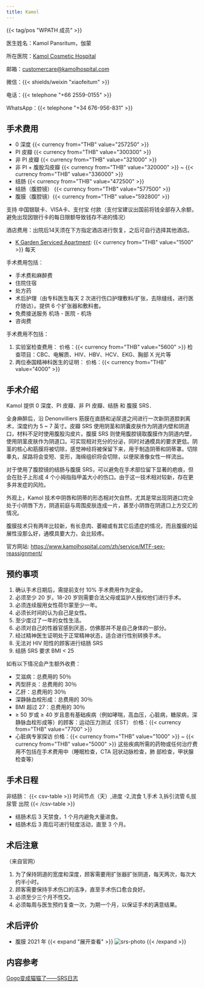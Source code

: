 ```yaml
---
title: Kamol
---
```


{{< tag/pos "WPATH 成员" >}}

医生姓名：Kamol Pansritum，伽蒙
<!-- https://www.kamolhospital.com/zh/profile-doctor/dr-kamol-pansritum/ 这里有照片 -->

所在医院：[Kamol Cosmetic Hospital](https://goo.gl/maps/oMMRQotSXqQSmvC48)

邮箱：<customercare@kamolhospital.com>

微信：{{< shields/weixin "xiaofeitum" >}}

电话：{{< telephone "+66 2559-0155" >}}

WhatsApp：{{< telephone "+34 676-956-831" >}}

## 手术费用

- 0 深度 {{< currency from="THB" value="257250" >}}
- PI 皮瓣 {{< currency from="THB" value="300300" >}}
- 非 PI 皮瓣 {{< currency from="THB" value="321000" >}}
- 非 PI + 腹股沟皮瓣 {{< currency from="THB" value="320000" >}} ~ {{< currency from="THB" value="336000" >}}
- 结肠 {{< currency from="THB" value="472500" >}}
- 结肠（腹腔镜） {{< currency from="THB" value="577500" >}}
- 腹膜（腹腔镜）{{< currency from="THB" value="592800" >}}

支持 中国银联卡、VISA卡、支付宝 付款（支付宝建议出国前将钱全部存入余额，避免出现因银行卡的每日限额导致钱存不进的情况）

酒店费用：出院后14天须在下方指定酒店进行恢复，之后可自行选择其他酒店。

- [K Garden Serviced Apartment](https://goo.gl/maps/KgduQ7qAiJ1Rei7d9): {{< currency from="THB" value="1500" >}} 每天

手术费用包括：

- 手术费和麻醉费
- 住院住宿
- 处方药
- 术后护理（由专科医生每天 2 次进行伤口护理敷料/扩张，去除缝线，进行医疗随访）。提供 6 个扩张器和敷料套。
- 免费接送服务 机场 - 医院 - 机场
- 咨询费

手术费用不包括：

1. 实验室检查费用：
   价格：{{< currency from="THB" value="5600" >}}
   检查项目：CBC、电解质、HIV、HBV、HCV、EKG、胸部 X 光片等
1. 两位泰国精神科医生的证明：
   价格：{{< currency from="THB" value="4000" >}}

## 手术介绍

Kamol 提供 0 深度、PI 皮瓣、非 PI 皮瓣、结肠 和 腹膜 SRS．

全身麻醉后，沿 Denonvilliers 筋膜在直肠和泌尿道之间进行一次新阴道腔剥离术，深度约为 5 ~ 7 英寸。皮瓣 SRS 使用阴茎和阴囊皮肤作为阴道内壁和阴道口，材料不足时使用腹股沟皮片。腹膜 SRS 则使用腹腔镜取腹膜作为阴道内壁，使用阴茎皮肤作为阴道口。可实现相对充分的分泌，同时对通模具的要求更低。阴茎的核心和筋膜将被切除，感觉神经将被保留下来，用于制造阴蒂和阴蒂罩。切除睾丸，尿路将会变短、变形，海绵组织将会切除，以便尿液像女性一样流出。

对于使用了腹腔镜的结肠与腹膜 SRS，可以避免在手术部位留下显著的疤痕，但会在肚子上形成 4 个小拇指指甲盖大小的伤口。由于这一技术相对较新，存在更多并发症的风险。

外观上，Kamol 技术中阴唇和阴蒂的形态相对欠自然，尤其是常出现阴道口完全处于小阴唇下方，阴道前庭与周围皮肤连成一片，甚至小阴唇在阴道口上方交汇的情况。

腹膜技术只有两年比较新，有长息肉、萎縮或有其它后遗症的情况，而且腹膜的延展性没那么好，通模具要大力，会比较疼。

官方网站: <https://www.kamolhospital.com/zh/service/MTF-sex-reassignment/>

## 预约事项

1. 确认手术日期后，需提前支付 10% 手术费用作为定金。
1. 必须至少 20 岁。18-20 岁则需要合法父母或监护人授权他们进行手术。
1. 必须连续服用女性荷尔蒙至少一年。
1. 必须长时间的认为自己是女性。
1. 至少度过了一年的女性生活。
1. 必须对自己的性器官感到厌恶，仿佛那并不是自己身体的一部分。
1. 经过精神医生证明处于正常精神状态，适合进行性别转换手术。
1. 无法对 HIV 阳性的顾客进行结肠 SRS
1. 结肠 SRS 要求 BMI < 25

如有以下情况会产生额外收费：

- 艾滋病：总费用的 50％
- 丙型肝炎：总费用的 30％
- 乙肝：总费用的 30％
- 深静脉血栓形成：总费用的 30％
- BMI 超过 27：总费用的 30％
- ≥ 50 岁或 ≥ 40 岁且患有基础疾病（例如哮喘，高血压，心脏病，糖尿病，深静脉血栓形成等）的顾客：运动压力测试（EST）
  价格：{{< currency from="THB" value="7700" >}}
- 心脏病专家探访
  价格：{{< currency from="THB" value="1000" >}} ~ {{< currency from="THB" value="5000" >}}
  这些疾病所需的药物或任何治疗费用不包括在手术费用中（睡眠检查，CTA 冠状动脉检查，肺 部检查，甲状腺检查等）

## 手术日程

非结肠：
{{< csv-table >}}
时间节点（天）,进度
-2,流食
1,手术
3,拆引流管
6,拔尿管 出院
{{< /csv-table >}}

- 结肠术后 3 天禁食，1 个月内避免大量进食。
- 结肠术后 3 周后可进行轻度活动，直至 3 个月。

## 术后注意

（来自官网）

1. 为了保持阴道的宽度和深度，顾客需要用扩张器扩张阴道，每天两次，每次大约半小时。
1. 顾客需要保持手术伤口的洁净，直至手术伤口愈合良好。
1. 必须至少三个月不性交。
1. 必须每周与医生预约复查一次，为期一个月，以保证手术的满意结果。

## 术后评价

- 腹膜 2021 年
  {{< expand "展开查看" >}}
  ![srs-photo](/images/srs/thailand/kamol/post1.jpg)
  {{< /expand >}}

## 内容参考

[Gogo变成猫猫了——SRS日志](https://blog.gogo.moe/Gogo变成猫猫了/)
